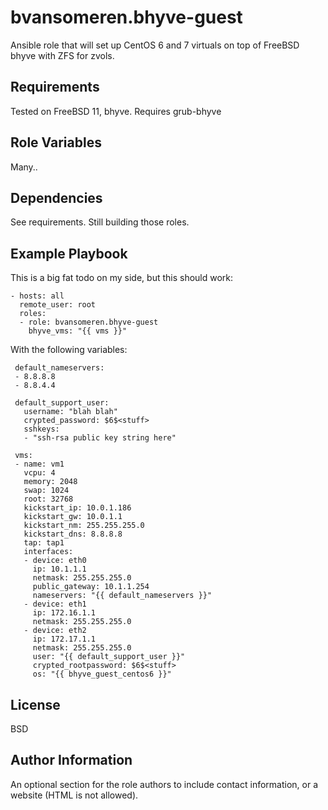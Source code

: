 bvansomeren.bhyve-guest
=====================

Ansible role that will set up CentOS 6 and 7 virtuals on top of FreeBSD bhyve with ZFS for zvols.

Requirements
------------

Tested on FreeBSD 11, bhyve. Requires grub-bhyve

Role Variables
--------------

Many..

Dependencies
------------

See requirements. Still building those roles.

Example Playbook
----------------

This is a big fat todo on my side, but this should work:


    - hosts: all
      remote_user: root
      roles:
      - role: bvansomeren.bhyve-guest
        bhyve_vms: "{{ vms }}"

With the following variables:

     default_nameservers:
     - 8.8.8.8
     - 8.8.4.4

     default_support_user:
       username: "blah blah"
       crypted_password: $6$<stuff>
       sshkeys:
       - "ssh-rsa public key string here"
     
     vms:
     - name: vm1
       vcpu: 4
       memory: 2048
       swap: 1024
       root: 32768
       kickstart_ip: 10.0.1.186
       kickstart_gw: 10.0.1.1
       kickstart_nm: 255.255.255.0
       kickstart_dns: 8.8.8.8
       tap: tap1
       interfaces:
       - device: eth0
         ip: 10.1.1.1
         netmask: 255.255.255.0
         public_gateway: 10.1.1.254
         nameservers: "{{ default_nameservers }}"
       - device: eth1
         ip: 172.16.1.1
         netmask: 255.255.255.0
       - device: eth2
         ip: 172.17.1.1
         netmask: 255.255.255.0
         user: "{{ default_support_user }}"
         crypted_rootpassword: $6$<stuff>
         os: "{{ bhyve_guest_centos6 }}"

License
-------

BSD

Author Information
------------------

An optional section for the role authors to include contact information, or a website (HTML is not allowed).
